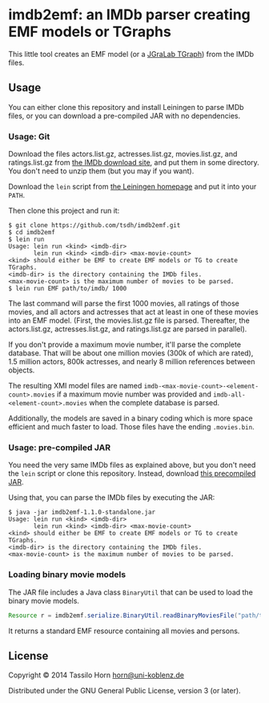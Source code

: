 # imdb2emf: an IMDb parser creating EMF models or TGraphs

This little tool creates an EMF model (or a
[JGraLab TGraph](http://jgralab.github.io/jgralab/)) from the IMDb files.

## Usage

You can either clone this repository and install Leiningen to parse IMDb files,
or you can download a pre-compiled JAR with no dependencies.

### Usage: Git

Download the files actors.list.gz, actresses.list.gz, movies.list.gz, and
ratings.list.gz from [the IMDb download site](http://www.imdb.com/interfaces),
and put them in some directory.  You don't need to unzip them (but you may if
you want).

Download the `lein` script from
[the Leiningen homepage](http://www.leiningen.org) and put it into your `PATH`.

Then clone this project and run it:

````
$ git clone https://github.com/tsdh/imdb2emf.git
$ cd imdb2emf
$ lein run
Usage: lein run <kind> <imdb-dir>
       lein run <kind> <imdb-dir> <max-movie-count>
<kind> should either be EMF to create EMF models or TG to create TGraphs.
<imdb-dir> is the directory containing the IMDb files.
<max-movie-count> is the maximum number of movies to be parsed.
$ lein run EMF path/to/imdb/ 1000
````

The last command will parse the first 1000 movies, all ratings of those movies,
and all actors and actresses that act at least in one of these movies into an
EMF model.  (First, the movies.list.gz file is parsed.  Thereafter, the
actors.list.gz, actresses.list.gz, and ratings.list.gz are parsed in parallel).

If you don't provide a maximum movie number, it'll parse the complete database.
That will be about one million movies (300k of which are rated), 1.5 million
actors, 800k actresses, and nearly 8 million references between objects.

The resulting XMI model files are named
`imdb-<max-movie-count>-<element-count>.movies` if a maximum movie number was
provided and `imdb-all-<element-count>.movies` when the complete database is
parsed.

Additionally, the models are saved in a binary coding which is more space
efficient and much faster to load.  Those files have the ending `.movies.bin`.

### Usage: pre-compiled JAR

You need the very same IMDb files as explained above, but you don't need the
`lein` script or clone this repository.  Instead, download
[this precompiled JAR](http://userpages.uni-koblenz.de/~horn/imdb2emf-1.1.0-standalone.jar).

Using that, you can parse the IMDb files by executing the JAR:

````
$ java -jar imdb2emf-1.1.0-standalone.jar
Usage: lein run <kind> <imdb-dir>
       lein run <kind> <imdb-dir> <max-movie-count>
<kind> should either be EMF to create EMF models or TG to create TGraphs.
<imdb-dir> is the directory containing the IMDb files.
<max-movie-count> is the maximum number of movies to be parsed.
````

### Loading binary movie models

The JAR file includes a Java class `BinaryUtil` that can be used to load the
binary movie models.


```` java
Resource r = imdb2emf.serialize.BinaryUtil.readBinaryMoviesFile("path/to/imdb.movies.bin");
````

It returns a standard EMF resource containing all movies and persons.

## License

Copyright © 2014 Tassilo Horn <horn@uni-koblenz.de>

Distributed under the GNU General Public License, version 3 (or later).
